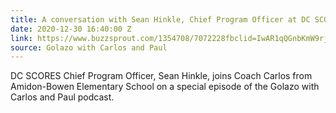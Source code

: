```yaml
---
title: A conversation with Sean Hinkle, Chief Program Officer at DC SCORES
date: 2020-12-30 16:40:00 Z
link: https://www.buzzsprout.com/1354708/7072228fbclid=IwAR1qQGnbKmW9rj9U7_qULzAkxkldkHzZt5eRO7ov6dEdMNYd1A3B6Jx8vxQ
source: Golazo with Carlos and Paul
---
```


DC SCORES Chief Program Officer, Sean Hinkle, joins Coach Carlos from Amidon-Bowen Elementary School on a special episode of the Golazo with Carlos and Paul podcast.